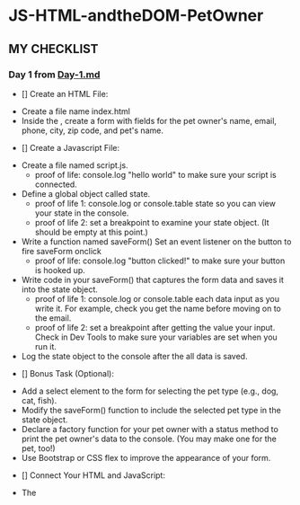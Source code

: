 # JS-HTML-andtheDOM-PetOwner
## MY CHECKLIST
### Day 1 from [Day-1.md](https://github.com/rmccrear/codex-lv2-may-2024/blob/main/week-4-dom/assignment/day-1.md)
- [] Create an HTML File:
+ Create a file name index.html
+ Inside the <body>, create a form with fields for the pet owner's name, email, phone, city, zip code, and pet's name.
- [] Create a Javascript File:
+ Create a file named script.js.
    + proof of life: console.log "hello world" to make sure your script is connected.
+ Define a global object called state.
    + proof of life 1: console.log or console.table state so you can view your state in the console.
    + proof of life 2: set a breakpoint to examine your state object. (It should be empty at this point.)
+ Write a function named saveForm() Set an event listener on the button to fire saveForm onclick
    + proof of life: console.log "button clicked!" to make sure your button is hooked up.
+ Write code in your saveForm() that captures the form data and saves it into the state object.
    + proof of life 1: console.log or console.table each data input as you write it. For example, check you get the name before moving on to the email.
    + proof of life 2: set a breakpoint after getting the value your input. Check in Dev Tools to make sure your variables are set when you run it.
+ Log the state object to the console after the all data is saved.
- [] Bonus Task (Optional):
+ Add a select element to the form for selecting the pet type (e.g., dog, cat, fish).
+ Modify the saveForm() function to include the selected pet type in the state object.
+ Declare a factory function for your pet owner with a status method to print the pet owner's data to the console. (You may make one for the pet, too!)
+ Use Bootstrap or CSS flex to improve the appearance of your form.
- [] Connect Your HTML and JavaScript:

+ The <script> tag already links your script.js file to the index.html file.
- [] Test Your Form:

+ Open index.html in a web browser.
+ Fill out the form and click the "Sign Up" button.
+ Check the console to see the contents of the state object.
+ Remember to do a "proof of life" for each step of your program. Check that it works before moving on.